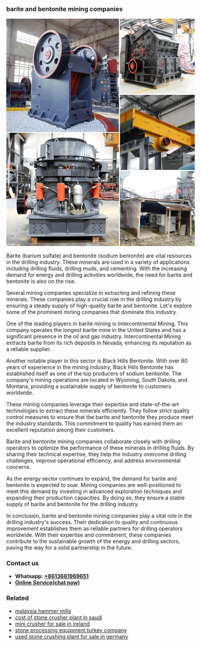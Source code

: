 <h3>barite and bentonite mining companies</h3><img src='1708499227.jpg' alt=''><p>Barite (barium sulfate) and bentonite (sodium bentonite) are vital resources in the drilling industry. These minerals are used in a variety of applications including drilling fluids, drilling muds, and cementing. With the increasing demand for energy and drilling activities worldwide, the need for barite and bentonite is also on the rise.</p><p>Several mining companies specialize in extracting and refining these minerals. These companies play a crucial role in the drilling industry by ensuring a steady supply of high-quality barite and bentonite. Let's explore some of the prominent mining companies that dominate this industry.</p><p>One of the leading players in barite mining is Intercontinental Mining. This company operates the longest barite mine in the United States and has a significant presence in the oil and gas industry. Intercontinental Mining extracts barite from its rich deposits in Nevada, enhancing its reputation as a reliable supplier.</p><p>Another notable player in this sector is Black Hills Bentonite. With over 80 years of experience in the mining industry, Black Hills Bentonite has established itself as one of the top producers of sodium bentonite. The company's mining operations are located in Wyoming, South Dakota, and Montana, providing a sustainable supply of bentonite to customers worldwide.</p><p>These mining companies leverage their expertise and state-of-the-art technologies to extract these minerals efficiently. They follow strict quality control measures to ensure that the barite and bentonite they produce meet the industry standards. This commitment to quality has earned them an excellent reputation among their customers.</p><p>Barite and bentonite mining companies collaborate closely with drilling operators to optimize the performance of these minerals in drilling fluids. By sharing their technical expertise, they help the industry overcome drilling challenges, improve operational efficiency, and address environmental concerns.</p><p>As the energy sector continues to expand, the demand for barite and bentonite is expected to soar. Mining companies are well-positioned to meet this demand by investing in advanced exploration techniques and expanding their production capacities. By doing so, they ensure a stable supply of barite and bentonite for the drilling industry.</p><p>In conclusion, barite and bentonite mining companies play a vital role in the drilling industry's success. Their dedication to quality and continuous improvement establishes them as reliable partners for drilling operators worldwide. With their expertise and commitment, these companies contribute to the sustainable growth of the energy and drilling sectors, paving the way for a solid partnership in the future.</p><h3>Contact us</h3><ul><li><strong>Whatsapp:&nbsp;<a href="https://wa.me/8613661969651">+8613661969651</a></strong></li><li><a href="https://swt.shibang-china.com/?git&amp;zhl&amp;barite and bentonite mining companies"><strong>Online Service(chat now)</strong></a></li></ul><h3>Related</h3><ul><li><a href='malaysia hammer mills.md'>malaysia hammer mills</a></li><li><a href='cost of stone crusher plant in saudi.md'>cost of stone crusher plant in saudi</a></li><li><a href='mini crusher for sale in ireland.md'>mini crusher for sale in ireland</a></li><li><a href='stone processing equipment turkey company.md'>stone processing equipment turkey company</a></li><li><a href='used stone crushing plant for sale in germany.md'>used stone crushing plant for sale in germany</a></li></ul>